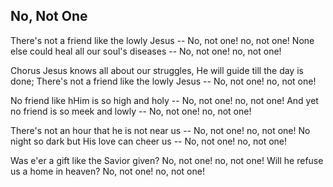 ## No, Not One

There's not a friend like the lowly Jesus --
No, not one! no, not one! 
None else could heal all our soul's diseases -- 
No, not one! no, not one!

Chorus
Jesus knows all about our struggles,
He will guide till the day is done;
There's not a friend like the lowly Jesus --
No, not one! no, not one!

No friend like hHim is so high and holy --
No, not one! no, not one! 
And yet no friend is so meek and lowly --
No, not one! no, not one!

There's not an hour that he is not near us --
No, not one! no, not one! 
No night so dark but His love can cheer us --
No, not one! no, not one! 

Was e'er a gift like the Savior given?
No, not one! no, not one!
Will he refuse us a home in heaven? 
No, not one! no, not one!
